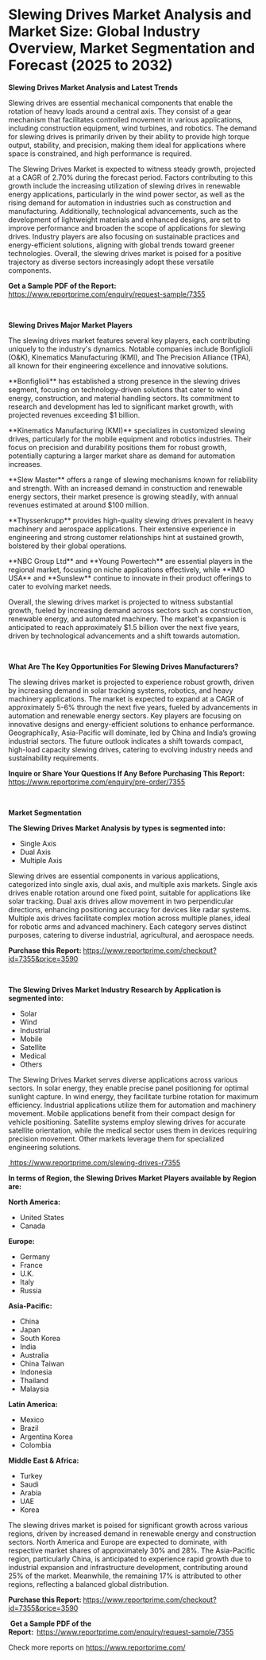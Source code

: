 <p><h1>Slewing Drives Market Analysis and Market Size: Global Industry Overview, Market Segmentation and Forecast (2025 to 2032)</h1></p><p><strong>Slewing Drives Market Analysis and Latest Trends</strong></p>
<p><p>Slewing drives are essential mechanical components that enable the rotation of heavy loads around a central axis. They consist of a gear mechanism that facilitates controlled movement in various applications, including construction equipment, wind turbines, and robotics. The demand for slewing drives is primarily driven by their ability to provide high torque output, stability, and precision, making them ideal for applications where space is constrained, and high performance is required.</p><p>The Slewing Drives Market is expected to witness steady growth, projected at a CAGR of 2.70% during the forecast period. Factors contributing to this growth include the increasing utilization of slewing drives in renewable energy applications, particularly in the wind power sector, as well as the rising demand for automation in industries such as construction and manufacturing. Additionally, technological advancements, such as the development of lightweight materials and enhanced designs, are set to improve performance and broaden the scope of applications for slewing drives. Industry players are also focusing on sustainable practices and energy-efficient solutions, aligning with global trends toward greener technologies. Overall, the slewing drives market is poised for a positive trajectory as diverse sectors increasingly adopt these versatile components.</p></p>
<p><strong>Get a Sample PDF of the Report:&nbsp;</strong> <a href="https://www.reportprime.com/enquiry/request-sample/7355?utm_campaign=2732&utm_medium=2&utm_source=Github&utm_content=ia&utm_term=19032025&utm_id=slewing-drives">https://www.reportprime.com/enquiry/request-sample/7355</a></p>
<p>&nbsp;</p>
<p><strong>Slewing Drives Major Market Players</strong></p>
<p><p>The slewing drives market features several key players, each contributing uniquely to the industry's dynamics. Notable companies include Bonfiglioli (O&K), Kinematics Manufacturing (KMI), and The Precision Alliance (TPA), all known for their engineering excellence and innovative solutions. </p><p>**Bonfiglioli** has established a strong presence in the slewing drives segment, focusing on technology-driven solutions that cater to wind energy, construction, and material handling sectors. Its commitment to research and development has led to significant market growth, with projected revenues exceeding $1 billion.</p><p>**Kinematics Manufacturing (KMI)** specializes in customized slewing drives, particularly for the mobile equipment and robotics industries. Their focus on precision and durability positions them for robust growth, potentially capturing a larger market share as demand for automation increases.</p><p>**Slew Master** offers a range of slewing mechanisms known for reliability and strength. With an increased demand in construction and renewable energy sectors, their market presence is growing steadily, with annual revenues estimated at around $100 million.</p><p>**Thyssenkrupp** provides high-quality slewing drives prevalent in heavy machinery and aerospace applications. Their extensive experience in engineering and strong customer relationships hint at sustained growth, bolstered by their global operations.</p><p>**NBC Group Ltd** and **Young Powertech** are essential players in the regional market, focusing on niche applications effectively, while **IMO USA** and **Sunslew** continue to innovate in their product offerings to cater to evolving market needs.</p><p>Overall, the slewing drives market is projected to witness substantial growth, fueled by increasing demand across sectors such as construction, renewable energy, and automated machinery. The market's expansion is anticipated to reach approximately $1.5 billion over the next five years, driven by technological advancements and a shift towards automation.</p></p>
<p>&nbsp;</p>
<p><strong>What Are The Key Opportunities For Slewing Drives Manufacturers?</strong></p>
<p><p>The slewing drives market is projected to experience robust growth, driven by increasing demand in solar tracking systems, robotics, and heavy machinery applications. The market is expected to expand at a CAGR of approximately 5-6% through the next five years, fueled by advancements in automation and renewable energy sectors. Key players are focusing on innovative designs and energy-efficient solutions to enhance performance. Geographically, Asia-Pacific will dominate, led by China and India’s growing industrial sectors. The future outlook indicates a shift towards compact, high-load capacity slewing drives, catering to evolving industry needs and sustainability requirements.</p></p>
<p><strong>Inquire or Share Your Questions If Any Before Purchasing This Report:</strong> <a href="https://www.reportprime.com/enquiry/pre-order/7355?utm_campaign=2732&utm_medium=2&utm_source=Github&utm_content=ia&utm_term=19032025&utm_id=slewing-drives">https://www.reportprime.com/enquiry/pre-order/7355</a></p>
<p>&nbsp;</p>
<p><strong>Market Segmentation</strong></p>
<p><strong>The Slewing Drives Market Analysis by types is segmented into:</strong></p>
<p><ul><li>Single Axis</li><li>Dual Axis</li><li>Multiple Axis</li></ul></p>
<p><p>Slewing drives are essential components in various applications, categorized into single axis, dual axis, and multiple axis markets. Single axis drives enable rotation around one fixed point, suitable for applications like solar tracking. Dual axis drives allow movement in two perpendicular directions, enhancing positioning accuracy for devices like radar systems. Multiple axis drives facilitate complex motion across multiple planes, ideal for robotic arms and advanced machinery. Each category serves distinct purposes, catering to diverse industrial, agricultural, and aerospace needs.</p></p>
<p><strong>Purchase this Report:&nbsp;</strong><a href="https://www.reportprime.com/checkout?id=7355&price=3590&utm_campaign=2732&utm_medium=2&utm_source=Github&utm_content=ia&utm_term=19032025&utm_id=slewing-drives">https://www.reportprime.com/checkout?id=7355&price=3590</a></p>
<p>&nbsp;</p>
<p><strong>The Slewing Drives Market Industry Research by Application is segmented into:</strong></p>
<p><ul><li>Solar</li><li>Wind</li><li>Industrial</li><li>Mobile</li><li>Satellite</li><li>Medical</li><li>Others</li></ul></p>
<p><p>The Slewing Drives Market serves diverse applications across various sectors. In solar energy, they enable precise panel positioning for optimal sunlight capture. In wind energy, they facilitate turbine rotation for maximum efficiency. Industrial applications utilize them for automation and machinery movement. Mobile applications benefit from their compact design for vehicle positioning. Satellite systems employ slewing drives for accurate satellite orientation, while the medical sector uses them in devices requiring precision movement. Other markets leverage them for specialized engineering solutions.</p></p>
<p><a href="https://www.reportprime.com/slewing-drives-r7355?utm_campaign=2732&utm_medium=2&utm_source=Github&utm_content=ia&utm_term=19032025&utm_id=slewing-drives">&nbsp;https://www.reportprime.com/slewing-drives-r7355</a></p>
<p><strong>In terms of Region, the Slewing Drives Market Players available by Region are:</strong></p>
<p>
    <p> <strong> North America: </strong>
        <ul>
            <li>United States</li>
            <li>Canada</li>
        </ul>
        </p> 
    <p> <strong> Europe: </strong>
        <ul>
            <li>Germany</li>
            <li>France</li>
            <li>U.K.</li>
            <li>Italy</li>
            <li>Russia</li>
        </ul>
        </p> 
    <p> <strong> Asia-Pacific: </strong>
        <ul>
            <li>China</li>
            <li>Japan</li>
            <li>South Korea</li>
            <li>India</li>
            <li>Australia</li>
            <li>China Taiwan</li>
            <li>Indonesia</li>
            <li>Thailand</li>
            <li>Malaysia</li>
        </ul>
        </p> 
    <p> <strong> Latin America: </strong>
        <ul>
            <li>Mexico</li>
            <li>Brazil</li>
            <li>Argentina Korea</li>
            <li>Colombia</li>
        </ul>
        </p> 
    <p> <strong> Middle East & Africa: </strong>
        <ul>
            <li>Turkey</li>
            <li>Saudi</li>
            <li>Arabia</li>
            <li>UAE</li>
            <li>Korea</li>
        </ul>
    </p>
    </p>
<p><p>The slewing drives market is poised for significant growth across various regions, driven by increased demand in renewable energy and construction sectors. North America and Europe are expected to dominate, with respective market shares of approximately 30% and 28%. The Asia-Pacific region, particularly China, is anticipated to experience rapid growth due to industrial expansion and infrastructure development, contributing around 25% of the market. Meanwhile, the remaining 17% is attributed to other regions, reflecting a balanced global distribution.</p></p>
<p><strong>Purchase this Report: </strong><a href="https://www.reportprime.com/checkout?id=7355&price=3590&utm_campaign=2732&utm_medium=2&utm_source=Github&utm_content=ia&utm_term=19032025&utm_id=slewing-drives">https://www.reportprime.com/checkout?id=7355&price=3590</a></p>
<p>&nbsp;<strong>Get a Sample PDF of the Report:&nbsp;&nbsp;</strong><a href="https://www.reportprime.com/enquiry/request-sample/7355?utm_campaign=2732&utm_medium=2&utm_source=Github&utm_content=ia&utm_term=19032025&utm_id=slewing-drives">https://www.reportprime.com/enquiry/request-sample/7355</a></p>
<p><strong></strong></p>
<p>Check more reports on <a href="https://www.reportprime.com/?utm_campaign=2732&utm_medium=2&utm_source=Github&utm_content=ia&utm_term=19032025&utm_id=slewing-drives">https://www.reportprime.com/</a></p>
